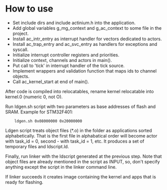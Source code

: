 How to use
==========

- Set include dirs and include actinium.h into the application.
- Add global variables g_mg_context and g_ac_context to some file in the project.
- Install ac_intr_entry as interrupt handler for vectors dedicated to actors.
- Install ac_trap_entry and ac_svc_entry as handlers for exceptions and syscall.
- Initialize interrupt controller registers and priorities.
- Initialize context, channels and actors in main().
- Put call to 'tick' in interrupt handler of the tick source.
- Implement wrappers and validation function that maps ids to channel objects.
- Call ac_kernel_start at end of main().

After code is compiled into relocatables, rename kernel relocatable into kernel.0
(numeric 0, not O).

Run ldgen.sh script with two parameters as base addresses of flash and SRAM.
Example for STM32F401:

        ldgen.sh 0x08000000 0x20000000

Ldgen script treats object files (*.o) in the folder as applications sorted 
alphabetically. That is the first file in alphabatical order will become actor
with task_id = 0, second - with task_id = 1, etc. It produces a set of 
temporary files and ldscript.ld.

Finally, run linker with the ldscript generated at the previous step. Note that
object files are already mentioned in the script as INPUT, so, don't specify
anything except the script in the linker command line.

If linker succeeds it creates image containing the kernel and apps that is 
ready for flashing.


